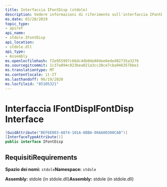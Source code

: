 ```yaml
---
title: Interfaccia IFontDisp (stdole)
description: Vedere informazioni di riferimento sull'interfaccia IFontDisp in .NET. Questa interfaccia si trova nello spazio dei nomi stdole e nell'assembly stdole (nella libreria stdole.dll).
ms.date: 03/28/2019
topic_type:
- apiref
api_name:
- stdole.IFontDisp
api_location:
- stdole.dll
api_type:
- Assembly
ms.openlocfilehash: f2e955997c66dc4db0de804ee6eded02735a3276
ms.sourcegitcommit: 1c37a894c923bea021a3cc38ce7cba946357bbe1
ms.translationtype: MT
ms.contentlocale: it-IT
ms.lasthandoff: 06/19/2020
ms.locfileid: "85105321"
---
```

# <a name="ifontdisp-interface"></a><span data-ttu-id="47e26-104">Interfaccia IFontDisp</span><span class="sxs-lookup"><span data-stu-id="47e26-104">IFontDisp Interface</span></span>

```csharp
[GuidAttribute("BEF6E003-A874-101A-8BBA-00AA00300CAB")]
[InterfaceTypeAttribute()]
public interface IFontDisp
```

## <a name="requirements"></a><span data-ttu-id="47e26-105">Requisiti</span><span class="sxs-lookup"><span data-stu-id="47e26-105">Requirements</span></span>

<span data-ttu-id="47e26-106">**Spazio dei nomi:** `stdole`</span><span class="sxs-lookup"><span data-stu-id="47e26-106">**Namespace:** `stdole`</span></span>

<span data-ttu-id="47e26-107">**Assembly:** stdole (in stdole.dll)</span><span class="sxs-lookup"><span data-stu-id="47e26-107">**Assembly:** stdole (in stdole.dll)</span></span>
